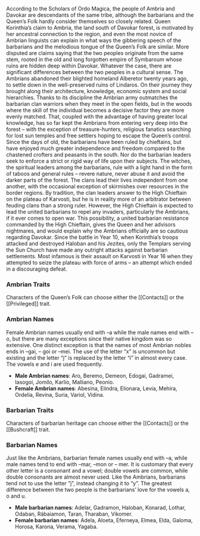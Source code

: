 According to the Scholars of Ordo Magica, the people of Ambria and Davokar are descendants of the same tribe, although the barbarians and the Queen’s Folk hardly consider themselves so closely related. Queen Korinthia’s claim to Ambria, the land south of Davokar forest, is motivated by her ancestral connection to the region, and even the most novice of Ambrian linguists can explain in what ways the gibbering speech of the barbarians and the melodious tongue of the Queen’s Folk are similar. More disputed are claims saying that the two peoples originate from the same stem, rooted in the old and long forgotten empire of Symbaroum whose ruins are hidden deep within Davokar.
Whatever the case, there are significant differences between the two peoples in a cultural sense. The Ambrians abandoned their blighted homeland Alberetor twenty years ago, to settle down in the well-preserved ruins of Lindaros. On their journey they brought along their architecture, knowledge, economic system and social hierarchies. Thanks to its discipline the Ambrian army outmatches the barbarian clan warriors when they meet in the open fields, but in the woods where the skill of the individual becomes a decisive factor they are more evenly matched. That, coupled with the advantage of having greater local knowledge, has so far kept the Ambrians from entering very deep into the forest – with the exception of treasure-hunters, religious fanatics searching for lost sun temples and free settlers hoping to escape the Queen’s control.
Since the days of old, the barbarians have been ruled by chieftains, but have enjoyed much greater independence and freedom compared to the chastened crofters and peasants in the south. Nor do the barbarian leaders seek to enforce a strict or rigid way of life upon their subjects. The witches, the spiritual leaders among the barbarians, rule with a light hand in the form of taboos and general rules – revere nature, never abuse it and avoid the darker parts of the forest. The clans lead their lives independent from one another, with the occasional exception of skirmishes over resources in the border regions. By tradition, the clan leaders answer to the High Chieftain on the plateau of Karvosti, but he is in reality more of an arbitrator between feuding clans than a strong ruler. However, the High Chieftain is expected to lead the united barbarians to repel any invaders, particularly the Ambrians, if it ever comes to open war.
This possibility, a united barbarian resistance commanded by the High Chieftain, gives the Queen and her advisors nightmares, and would explain why the Ambrians officially are so cautious regarding Davokar. Since the battle in Year 10, when Korinthia’s troops attacked and destroyed Haloban and his Jezites, only the Templars serving the Sun Church have made any outright attacks against barbarian settlements. Most infamous is their assault on Karvosti in Year 16 when they attempted to seize the plateau with force of arms – an attempt which ended in a discouraging defeat.

### Ambrian Traits
Characters of the Queen’s Folk can choose either the [[Contacts]] or the [[Privileged]] trait.

### Ambrian Names
Female Ambrian names usually end with –a while the male names end with –o, but there are many exceptions since their native kingdom was so extensive. One distinct exception is that the names of most Ambrian nobles ends in –gai, – goi or –mei. The use of the letter “x” is uncommon but existing and the letter “j” is replaced by the letter “i” in almost every case. The vowels e and i are used frequently.
- **Male Ambrian names**: Aro, Beremo, Demeon, Edogai, Gadramei, Iasogoi, Jomilo, Karlio, Malliano, Peonio. 
- **Female Ambrian names**: Abesina, Elindra, Elionara, Levia, Mehira, Ordelia, Revina, Suria, Variol, Vidina.

### Barbarian Traits
Characters of barbarian heritage can choose either the [[Contacts]] or the [[Bushcraft]] trait.

### Barbarian Names
Just like the Ambrians, barbarian female names usually end with –a, while male names tend to end with –mar, –mon or – mer. It is customary that every other letter is a consonant and a vowel; double vowels are common, while double consonants are almost never used. Like the Ambrians, barbarians tend not to use the letter ”j”, instead changing it to “y”. The greatest difference between the two people is the barbarians’ love for the vowels a, o and u.
- **Male barbarian names**: Adelar, Gadramon, Haloban, Konarad, Lothar, Odaban, Rábaiamon, Taran, Tharaban, Vikomer. 
- **Female barbarian names**: Adela, Aloeta, Eferneya, Elmea, Elda, Galoma, Horosa, Karona, Verama, Yagaba.
